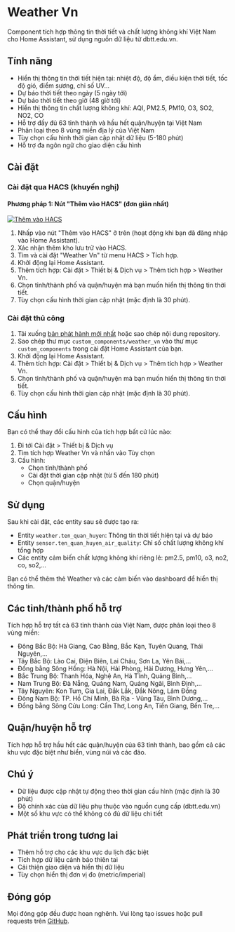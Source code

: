 # Weather Vn

Component tích hợp thông tin thời tiết và chất lượng không khí Việt Nam cho Home Assistant, sử dụng nguồn dữ liệu từ dbtt.edu.vn.

## Tính năng

- Hiển thị thông tin thời tiết hiện tại: nhiệt độ, độ ẩm, điều kiện thời tiết, tốc độ gió, điểm sương, chỉ số UV...
- Dự báo thời tiết theo ngày (5 ngày tới)
- Dự báo thời tiết theo giờ (48 giờ tới)
- Hiển thị thông tin chất lượng không khí: AQI, PM2.5, PM10, O3, SO2, NO2, CO
- Hỗ trợ đầy đủ 63 tỉnh thành và hầu hết quận/huyện tại Việt Nam
- Phân loại theo 8 vùng miền địa lý của Việt Nam
- Tùy chọn cấu hình thời gian cập nhật dữ liệu (5-180 phút)
- Hỗ trợ đa ngôn ngữ cho giao diện cấu hình

## Cài đặt

### Cài đặt qua HACS (khuyến nghị)

#### Phương pháp 1: Nút "Thêm vào HACS" (đơn giản nhất)

[![Thêm vào HACS](https://my.home-assistant.io/badges/hacs_repository.svg)](https://my.home-assistant.io/redirect/hacs_repository/?owner=smarthomeblack&repository=Weather-Vn&category=integration)

1. Nhấp vào nút "Thêm vào HACS" ở trên (hoạt động khi bạn đã đăng nhập vào Home Assistant).
2. Xác nhận thêm kho lưu trữ vào HACS.
3. Tìm và cài đặt "Weather Vn" từ menu HACS > Tích hợp.
4. Khởi động lại Home Assistant.
5. Thêm tích hợp: Cài đặt > Thiết bị & Dịch vụ > Thêm tích hợp > Weather Vn.
6. Chọn tỉnh/thành phố và quận/huyện mà bạn muốn hiển thị thông tin thời tiết.
7. Tùy chọn cấu hình thời gian cập nhật (mặc định là 30 phút).


### Cài đặt thủ công

1. Tải xuống [bản phát hành mới nhất](https://github.com/smarthomeblack/Weather-Vn/releases) hoặc sao chép nội dung repository.
2. Sao chép thư mục `custom_components/weather_vn` vào thư mục `custom_components` trong cài đặt Home Assistant của bạn.
3. Khởi động lại Home Assistant.
4. Thêm tích hợp: Cài đặt > Thiết bị & Dịch vụ > Thêm tích hợp > Weather Vn.
5. Chọn tỉnh/thành phố và quận/huyện mà bạn muốn hiển thị thông tin thời tiết.
6. Tùy chọn cấu hình thời gian cập nhật (mặc định là 30 phút).

## Cấu hình

Bạn có thể thay đổi cấu hình của tích hợp bất cứ lúc nào:

1. Đi tới Cài đặt > Thiết bị & Dịch vụ
2. Tìm tích hợp Weather Vn và nhấn vào Tùy chọn
3. Cấu hình:
   - Chọn tỉnh/thành phố
   - Cài đặt thời gian cập nhật (từ 5 đến 180 phút)
   - Chọn quận/huyện

## Sử dụng

Sau khi cài đặt, các entity sau sẽ được tạo ra:

- Entity `weather.ten_quan_huyen`: Thông tin thời tiết hiện tại và dự báo
- Entity `sensor.ten_quan_huyen_air_quality`: Chỉ số chất lượng không khí tổng hợp
- Các entity cảm biến chất lượng không khí riêng lẻ: pm2.5, pm10, o3, no2, co, so2,...

Bạn có thể thêm thẻ Weather và các cảm biến vào dashboard để hiển thị thông tin.

## Các tỉnh/thành phố hỗ trợ

Tích hợp hỗ trợ tất cả 63 tỉnh thành của Việt Nam, được phân loại theo 8 vùng miền:

- Đông Bắc Bộ: Hà Giang, Cao Bằng, Bắc Kạn, Tuyên Quang, Thái Nguyên,...
- Tây Bắc Bộ: Lào Cai, Điện Biên, Lai Châu, Sơn La, Yên Bái,...
- Đồng bằng Sông Hồng: Hà Nội, Hải Phòng, Hải Dương, Hưng Yên,...
- Bắc Trung Bộ: Thanh Hóa, Nghệ An, Hà Tĩnh, Quảng Bình,...
- Nam Trung Bộ: Đà Nẵng, Quảng Nam, Quảng Ngãi, Bình Định,...
- Tây Nguyên: Kon Tum, Gia Lai, Đắk Lắk, Đắk Nông, Lâm Đồng
- Đông Nam Bộ: TP. Hồ Chí Minh, Bà Rịa - Vũng Tàu, Bình Dương,...
- Đồng bằng Sông Cửu Long: Cần Thơ, Long An, Tiền Giang, Bến Tre,...

## Quận/huyện hỗ trợ

Tích hợp hỗ trợ hầu hết các quận/huyện của 63 tỉnh thành, bao gồm cả các khu vực đặc biệt như biển, vùng núi và các đảo.

## Chú ý

- Dữ liệu được cập nhật tự động theo thời gian cấu hình (mặc định là 30 phút)
- Độ chính xác của dữ liệu phụ thuộc vào nguồn cung cấp (dbtt.edu.vn)
- Một số khu vực có thể không có đủ dữ liệu chi tiết


## Phát triển trong tương lai

- Thêm hỗ trợ cho các khu vực du lịch đặc biệt
- Tích hợp dữ liệu cảnh báo thiên tai
- Cải thiện giao diện và hiển thị dữ liệu
- Tùy chọn hiển thị đơn vị đo (metric/imperial)

## Đóng góp

Mọi đóng góp đều được hoan nghênh. Vui lòng tạo issues hoặc pull requests trên [GitHub](https://github.com/smarthomeblack/Weather-Vn).
